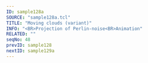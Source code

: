 ```yaml
---
ID: sample128a
SOURCE: "sample128a.tcl"
TITLE: "Moving clouds (variant)"
INFO: "<BR>Projection of Perlin-noise<BR>Animation"
RELATED: ""
seqNo: 48
prevID: sample128
nextID: sample129a
---
```

